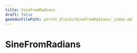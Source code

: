 ```yaml
---
title: SineFromRadians
draft: false
geekdocFilePath: portal_blocks/SineFromRadians/_index.md
---
```

# SineFromRadians